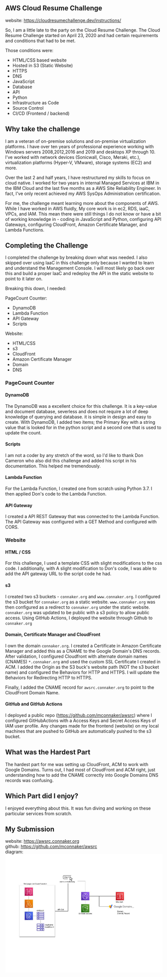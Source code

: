 ## AWS Cloud Resume Challenge
website: https://cloudresumechallenge.dev/instructions/

So, I am a little late to the party on the Cloud Resume Challenge. The Cloud Resume Challenge started on April 23, 2020 and had certain requirements and conditions that had to be met.

Those conditions were:
- HTML/CSS based website
- Hosted in S3 (Static Website)
- HTTPS
- DNS
- JavaScript
- Database
- API
- Python
- Infrastructure as Code
- Source Control
- CI/CD (Frontend / backend)

## Why take the challenge
I am a veteran of on-premise solutions and on-premise virtualization platforms. I have over ten years of professional experience working with Windows servers 2008,2012,2016 and 2019 and desktops XP through 10. I've worked with network devices (Sonicwall, Cisco, Meraki, etc.), virtualization platforms (Hyper-V, VMware), storage systems (EC2) and more.

Over the last 2 and half years, I have restructured my skills to focus on cloud native. I worked for two years in internal Managed Services at IBM in the IBM Cloud and the last five months as a AWS Site Reliability Engineer. In fact, I've only recent achieved my AWS SysOps Administration certification.

For me, the challenge meant learning more about the components of AWS. While I have worked in AWS fluidly, My core work is in ec2, RDS, iaaC, VPCs, and IAM. This mean there were still things I do not know or have a bit of working knowledge in - coding in JavaScript and Python, configuring API Gateways, configuring CloudFront, Amazon Certificate Manager, and Lambda Functions.

## Completing the Challenge
I completed the challenge by breaking down what was needed. I also skipped over using IaaC in this challenge only because I wanted to learn and understand the Management Console. I will most likely go back over this and build a proper IaaC and redeploy the API in the static website to point to it later on.

Breaking this down, I needed:

PageCount Counter:
- DynamoDB
- Lambda Function
- API Gateway
- Scripts

Website:
- HTML/CSS
- s3
- CloudFront
- Amazon Certificate Manager
- Domain
- DNS

### PageCount Counter

#### DynamoDB
The DynamoDB was a excellent choice for this challenge. It is a key-value and document database, severless and does not require a lot of deep knowledge of querying and database. it is simple in design and easy to create. With DynamoDB, I added two items; the Primary Key with a string value that is looked for in the python script and a second one that is used to update the count.

#### Scripts
I am not a coder by any stretch of the word, so I'd like to thank Don Cameron who also did this challenge and added his script in his documentation. This helped me tremendously.

#### Lambda Function
For the Lambda Function, I created one from scratch using Python 3.7. I then applied Don's code to the Lambda Function.

#### API Gateway
I created a API REST Gateway that was connected to the Lambda Function. The API Gateway was configured with a GET Method and configured with CORS. 

### Website

#### HTML / CSS
For this challenge, I used a template CSS with slight modifications to the css code. I additionally, with A slight modification to Don's code, I was able to add the API gateway URL to the script code he had.

#### s3
I created two s3 buckets - `connaker.org` and `www.connaker.org`. I configured the s3 bucket for `connaker.org` as a static website. `www.connaker.org` was then configured as a redirect to `connaker.org` under the static website. `connaker.org` was updated to be public with a s3 policy to allow public access. Using GitHub Actions, I deployed the website through Github to `connaker.org`

#### Domain, Certificate Manager and CloudFront
I own the domain `connaker.org`. I created a Certificate in Amazon Certificate Manager and added this as a CNAME to the Google Domain's DNS records. After validation, I configured Cloudfront with alternate domain names (CNAMES) `*.connaker.org` and used the custom SSL Certificate I created in ACM. I added the Origin as the S3 buck's website path (NOT the s3 bucket name) and configured the Behaviors for HTTP and HTTPS. I will update the Behaviors for Redirecting HTTP to HTTPS.

Finally, I added the CNAME record for `awsrc.connaker.org` to point to the CloudFront Domain Name.

#### GitHub and GitHub Actions
I deployed a public repo (https://github.com/mconnaker/awsrc) where I configured GitHubActions with a Access Keys and Secret Access Keys of IAM user profile. Any changes made for the frontend (website) on my local machines that are pushed to GitHub are automatically pushed to the s3 bucket.

## What was the Hardest Part
The hardest part for me was setting up CloudFront, ACM to work with Google Domains. Turns out, I had most of CloudFront and ACM right, just understanding how to add the CNAME correctly into Google Domains DNS records was confusing.

## Which Part did I enjoy?
I enjoyed everything about this. It was fun diving and working on these particular services from scratch.


## My Submission
website: https://awsrc.connaker.org <br>
github: https://github.com/mconnaker/awsrc <br>
diagram:
![AWSRC](/docs/AWSRC.jpg)

